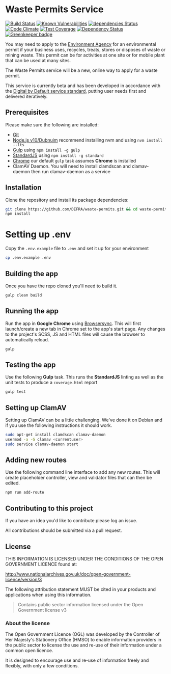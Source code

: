 # Waste Permits Service

[![Build Status](https://travis-ci.org/DEFRA/waste-permits.svg?branch=master)](https://travis-ci.org/DEFRA/waste-permits)
[![Known Vulnerabilities](https://snyk.io/test/github/defra/waste-permits/badge.svg)](https://snyk.io/test/github/defra/waste-permits)
[![dependencies Status](https://david-dm.org/defra/waste-permits/status.svg)](https://david-dm.org/defra/waste-permits)
[![Code Climate](https://codeclimate.com/github/DEFRA/waste-permits/badges/gpa.svg)](https://codeclimate.com/github/DEFRA/waste-permits)
[![Test Coverage](https://codeclimate.com/github/DEFRA/waste-permits/badges/coverage.svg)](https://codeclimate.com/github/DEFRA/waste-permits/coverage)
[![Dependency Status](https://dependencyci.com/github/DEFRA/waste-permits/badge)](https://dependencyci.com/github/DEFRA/waste-permits)
[![Greenkeeper badge](https://badges.greenkeeper.io/DEFRA/waste-permits.svg)](https://greenkeeper.io/)

You may need to apply to the
[Environment Agency](https://www.gov.uk/government/organisations/environment-agency)
for an environmental permit if your business uses, recycles,
treats, stores or disposes of waste or mining waste. This permit
can be for activities at one site or for mobile plant that can be
used at many sites.

The Waste Permits service will be a new, online way to apply for a
waste permit.

This service is currently beta and has been developed in accordance
with the
[Digital by Default service standard](https://www.gov.uk/service-manual/digital-by-default),
putting user needs first and delivered iteratively.

## Prerequisites

Please make sure the following are installed:

- [Git](https://git-scm.com/book/en/v2/Getting-Started-Installing-Git)
- [Node.js v10/Dubnuim](https://nodejs.org/en/) recommend
  installing nvm and using `nvm install --lts`
- [Gulp](https://gulpjs.com/) using `npm install -g gulp`
- [StandardJS](https://standardjs.com/) using `npm install -g standard`
- [Chrome](https://www.google.com/chrome/index.html) our default `gulp` task assumes **Chrome** is installed
- ClamAV Daemon. You will need to install clamdscan and clamav-daemon then run clamav-daemon as a service

## Installation

Clone the repository and install its package
dependencies:

```bash
git clone https://github.com/DEFRA/waste-permits.git && cd waste-permits
npm install
```

# Setting up .env

Copy the `.env.example` file to `.env` and set it up for your
environment

```bash
cp .env.example .env
```

## Building the app

Once you have the repo cloned you'll need to build it.

```bash
gulp clean build
```

## Running the app

Run the app in **Google Chrome** using
[Browsersync](https://browsersync.io/docs/gulp). This will first
launch/create a new tab in Chrome set to the app's start page. Any
changes to the project's SCSS, JS and HTML files will cause the
browser to automatically reload.

```bash
gulp
```

## Testing the app

Use the following **Gulp** task. This runs the **StandardJS**
linting as well as the unit tests to produce a `coverage.html`
report

```bash
gulp test
```

## Setting up ClamAV

Setting up ClamAV can be a little challenging. We've done it on
Debian and if you use the following instructions it should work.

```bash
sudo apt-get install clamdscan clamav-daemon
usermod -a -G clamav <currentuser>
sudo service clamav-daemon start
```

## Adding new routes

Use the following command line interface to add any new routes.
This will create placeholder controller, view and validator files
that can then be edited.
```bash
npm run add-route
```
## Contributing to this project

If you have an idea you'd like to contribute please log an issue.

All contributions should be submitted via a pull request.

## License

THIS INFORMATION IS LICENSED UNDER THE CONDITIONS OF THE OPEN
GOVERNMENT LICENCE found at:

<http://www.nationalarchives.gov.uk/doc/open-government-licence/version/3>

The following attribution statement MUST be cited in your products
and applications when using this information.

>Contains public sector information licensed under the Open
>Government license v3

### About the license

The Open Government Licence (OGL) was developed by the Controller
of Her Majesty's Stationery Office (HMSO) to enable information
providers in the public sector to license the use and re-use of
their information under a common open licence.

It is designed to encourage use and re-use of information freely
and flexibly, with only a few conditions.
